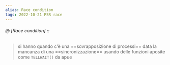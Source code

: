 ```yaml
---
alias: Race condition
tags: 2022-10-21 PSR race
---
```


###### @ [Race condition] ::
> si hanno quando c'è una ==sovrapposizione di processi== data la mancanza di una ==sincronizzazione== usando delle funzioni aposite come `TELLWAIT()` da apue
<!--ID: 1672771105230-->
